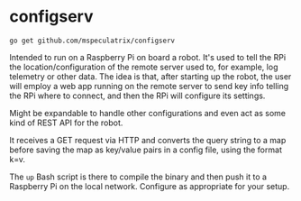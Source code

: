 # configserv

`go get github.com/mspeculatrix/configserv`

Intended to run on a Raspberry Pi on board a robot. It's used to tell the RPi the location/configuration of the remote server used to, for example, log telemetry or other data. The idea is that, after starting up the robot, the user will employ a web app running on the remote server to send key info telling the RPi where to connect, and then the RPi will configure its settings.

Might be expandable to handle other configurations and even act as some kind of REST API for the robot.

It receives a GET request via HTTP and converts the query string to a map before saving the map as key/value pairs in a config file, using the format k=v.

The `up` Bash script is there to compile the binary and then push it to a Raspberry Pi on the local network. Configure as appropriate for your setup.
